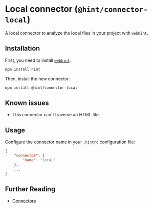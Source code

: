 # Local connector (`@hint/connector-local`)

A local connector to analyze the local files in your project
with `webhint`.

## Installation

First, you need to install [`webhint`](https://webhint.io/):

```bash
npm install hint
```

Then, install the new connector:

```bash
npm install @hint/connector-local
```

## Known issues

* This connector can't traverse an HTML file.

## Usage

Configure the connector name in your [`.hintrc`][hintrc]
configuration file:

```json
{
    "connector": {
        "name": "local"
    },
    ...
}
```

## Further Reading

* [Connectors][connectors]

<!-- Link labels: -->

[connectors]: https://webhint.io/docs/user-guide/concepts/connectors/
[hintrc]: https://webhint.io/docs/user-guide/further-configuration/hintrc-formats/

